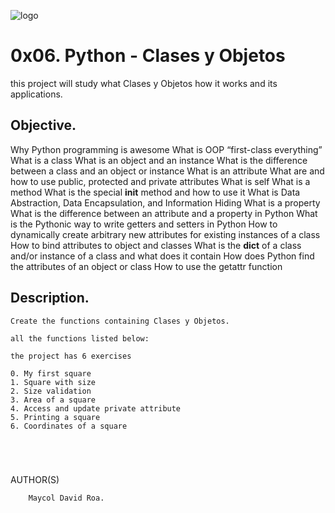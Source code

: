 ![logo](https://user-images.githubusercontent.com/85509333/140988843-905a68d8-cd62-4db6-ba4c-d41d863c5dc9.jpg)

# 0x06. Python - Clases y Objetos

this project will study what Clases y Objetos how it works and its applications. 

## Objective. ##

Why Python programming is awesome
What is OOP
“first-class everything”
What is a class
What is an object and an instance
What is the difference between a class and an object or instance
What is an attribute
What are and how to use public, protected and private attributes
What is self
What is a method
What is the special __init__ method and how to use it
What is Data Abstraction, Data Encapsulation, and Information Hiding
What is a property
What is the difference between an attribute and a property in Python
What is the Pythonic way to write getters and setters in Python
How to dynamically create arbitrary new attributes for existing instances of a class
How to bind attributes to object and classes
What is the __dict__ of a class and/or instance of a class and what does it contain
How does Python find the attributes of an object or class
How to use the getattr function

## Description. ##


```
Create the functions containing Clases y Objetos.

all the functions listed below: 

the project has 6 exercises

0. My first square
1. Square with size
2. Size validation
3. Area of a square
4. Access and update private attribute
5. Printing a square
6. Coordinates of a square




```

```
```
 AUTHOR(S)
        
        Maycol David Roa.
```
